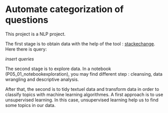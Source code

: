 # Automate categorization of questions

This project is a NLP project.

The first stage is to obtain data with the help of the tool : [stackechange](https://data.stackexchange.com/stackoverflow/query/new). Here there is query: 

*insert queries*

The second stage is to explore data. In a notebook (P05_01_notebookexploration), you may find different step : cleansing, data wrangling and descriptive analysis. 

After that, the second is to tidy textuel data and transform data in order to classify topics with machine learning algorithmes. A first approach is to use unsupervised learning. In this case, unsupervised learning help us to find some topics in our data.